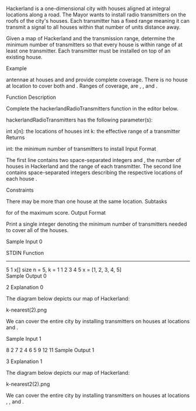 Hackerland is a one-dimensional city with houses aligned at integral locations along a road. The Mayor wants to install radio transmitters on the roofs of the city's houses. Each transmitter has a fixed range meaning it can transmit a signal to all houses within that number of units distance away.

Given a map of Hackerland and the transmission range, determine the minimum number of transmitters so that every house is within range of at least one transmitter. Each transmitter must be installed on top of an existing house.

Example



 antennae at houses  and  and  provide complete coverage. There is no house at location  to cover both  and . Ranges of coverage, are , , and .

Function Description

Complete the hackerlandRadioTransmitters function in the editor below.

hackerlandRadioTransmitters has the following parameter(s):

int x[n]: the locations of houses
int k: the effective range of a transmitter
Returns

int: the minimum number of transmitters to install
Input Format

The first line contains two space-separated integers  and , the number of houses in Hackerland and the range of each transmitter.
The second line contains  space-separated integers describing the respective locations of each house .

Constraints

There may be more than one house at the same location.
Subtasks

 for  of the maximum score.
Output Format

Print a single integer denoting the minimum number of transmitters needed to cover all of the houses.

Sample Input 0

STDIN       Function
-----       --------
5 1         x[] size n = 5, k = 1
1 2 3 4 5   x = [1, 2, 3, 4, 5]  
Sample Output 0

2
Explanation 0

The diagram below depicts our map of Hackerland:

k-nearest(2).png

We can cover the entire city by installing  transmitters on houses at locations  and .

Sample Input 1

8 2
7 2 4 6 5 9 12 11 
Sample Output 1

3
Explanation 1

The diagram below depicts our map of Hackerland:

k-nearest2(2).png

We can cover the entire city by installing  transmitters on houses at locations , , and .